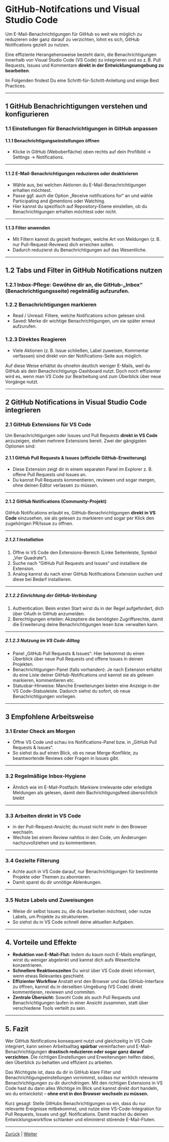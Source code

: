 # GitHub-Notifcations und Visual Studio Code

Um E-Mail-Benachrichtigungen für GitHub so weit wie möglich zu reduzieren oder ganz darauf zu verzichten, lohnt es sich, GitHub Notifications gezielt zu nutzen.

Eine effiziente Herangehensweise besteht darin, die Benachrichtigungen innerhalb von Visual Studio Code (VS Code) zu integrieren und so z. B. Pull Requests, Issues und Kommentare **direkt in der Entwicklungsumgebung zu bearbeiten**.

Im Folgenden findest Du eine Schritt-für-Schritt-Anleitung und einige Best Practices.

---

## 1 GitHub Benachrichtigungen verstehen und konfigurieren

### 1.1 Einstellungen für Benachrichtigungen in GitHub anpassen

#### 1.1.1 Benachrichtigungseinstellungen öffnen

- Klicke in GitHub (Weboberfläche) oben rechts auf dein Profilbild → Settings → Notifications.

---

#### 1.1.2 E-Mail-Benachrichtigungen reduzieren oder deaktivieren

- Wähle aus, bei welchen Aktionen du E-Mail-Benachrichtigungen erhalten möchtest.
- Passe ggf. auch die Option „Receive notifications for“ an und wähle Participating and @mentions oder Watching.
- Hier kannst du spezifisch auf Repository-Ebene einstellen, ob du Benachrichtigungen erhalten möchtest oder nicht.

---

#### 1.1.3 Filter anwenden

- Mit Filtern kannst du gezielt festlegen, welche Art von Meldungen (z. B. nur Pull-Request-Reviews) dich erreichen sollen.
- Dadurch reduzierst du Benachrichtigungen auf das Wesentliche.

---

## 1.2 Tabs und Filter in GitHub Notifications nutzen

### 1.2.1 Inbox-Pflege: Gewöhne dir an, die GitHub-„Inbox“ (Benachrichtigungsseite) regelmäßig aufzurufen.

### 1.2.2 Benachrichtigungen markieren

- Read / Unread: Filtere, welche Notifications schon gelesen sind.
- Saved: Merke dir wichtige Benachrichtigungen, um sie später erneut aufzurufen.

### 1.2.3 Direktes Reagieren

- Viele Aktionen (z. B. Issue schließen, Label zuweisen, Kommentar verfassen) sind direkt von der Notifications-Seite aus möglich.

Auf diese Weise erhältst du ohnehin deutlich weniger E-Mails, weil du GitHub als dein Benachrichtigungs-Dashboard nutzt. Doch noch effizienter wird es, wenn man VS Code zur Bearbeitung und zum Überblick über neue Vorgänge nutzt.

---

## 2 GitHub Notifications in Visual Studio Code integrieren

### 2.1 GitHub Extensions für VS Code

Um Benachrichtigungen oder Issues und Pull Requests **direkt in VS Code** anzuzeigen, stehen mehrere Extensions bereit. Zwei der gängigsten Optionen sind:

#### 2.1.1 GitHub Pull Requests & Issues (offizielle GitHub-Erweiterung)

- Diese Extension zeigt dir in einem separaten Panel im Explorer z. B. offene Pull Requests und Issues an.
- Du kannst Pull Requests kommentieren, reviewen und sogar mergen, ohne deinen Editor verlassen zu müssen.

---

#### 2.1.2 GitHub Notifications (Community-Projekt)

GitHub Notifications erlaubt es, GitHub-Benachrichtigungen **direkt in VS Code** einzusehen, sie als gelesen zu markieren und sogar per Klick den zugehörigen PR/Issue zu öffnen.

---

##### 2.1.2.1 Installation

1. Öffne in VS Code den Extensions-Bereich (Linke Seitenleiste, Symbol „Vier Quadrate“).
2. Suche nach “GitHub Pull Requests and Issues“ und installiere die Extension.
3. Analog kannst du nach einer GitHub Notifications Extension suchen und diese bei Bedarf installieren.

---

##### 2.1.2.2 Einrichtung der GitHub-Verbindung

1. Authentication: Beim ersten Start wirst du in der Regel aufgefordert, dich über OAuth in GitHub anzumelden.
2. Berechtigungen erteilen: Akzeptiere die benötigten Zugriffsrechte, damit die Erweiterung deine Benachrichtigungen lesen bzw. verwalten kann.

---

##### 2.1.2.3 Nutzung im VS Code-Alltag

- Panel „GitHub Pull Requests & Issues“: Hier bekommst du einen Überblick über neue Pull Requests und offene Issues in deinen Projekten.
- Benachrichtigungen-Panel (falls vorhanden): Je nach Extension erhältst du eine Liste deiner GitHub-Notifications und kannst sie als gelesen markieren, kommentieren etc.
- Statusbar-Hinweise: Manche Erweiterungen bieten eine Anzeige in der VS Code-Statusleiste. Dadurch siehst du sofort, ob neue Benachrichtigungen vorliegen.

---

## 3 Empfohlene Arbeitsweise

### 3.1 Erster Check am Morgen

- Öffne VS Code und schau ins Notifications-Panel bzw. in „GitHub Pull Requests & Issues“.
- So siehst du auf einen Blick, ob es neue Merge-Konflikte, zu beantwortende Reviews oder Fragen in Issues gibt.

---

### 3.2 Regelmäßige Inbox-Hygiene

- Ähnlich wie im E-Mail-Postfach: Markiere irrelevante oder erledigte Meldungen als gelesen, damit dein
  Bachrichtigungsfeed übersichtlich bleibt

---

### 3.3 Arbeiten direkt in VS Code

- in der Pull-Request-Ansicht; du musst nicht mehr in den Browser wechseln.
- Wechsle bei einem Review nahtlos in den Code, um Änderungen nachzuvollziehen und zu kommentieren.

---

### 3.4 Gezielte Filterung

- Achte auch in VS Code darauf, nur Benachrichtigungen für bestimmte Projekte oder Themen zu abonnieren.
- Damit sparst du dir unnötige Ablenkungen.

---

### 3.5 Nutze Labels und Zuweisungen

- Weise dir selbst Issues zu, die du bearbeiten möchtest, oder nutze Labels, um Projekte zu strukturieren.
- So siehst du in VS Code schnell deine aktuellen Aufgaben.

---

## 4.  Vorteile und Effekte

- **Reduktion von E-Mail-Flut:** Indem du kaum noch E-Mails empfängst, wirst du weniger abgelenkt und kannst dich aufs Wesentliche konzentrieren.
- **Schnellere Reaktionszeiten** Du wirst über VS Code direkt informiert, wenn etwas Relevantes geschieht.
- **Effizienter Workflow** Anstatt erst den Browser und das GitHub-Interface zu öffnen, kannst du in derselben Umgebung (VS Code) direkt kommentieren, reviewen und commiten.
- **Zentrale Übersicht:** Sowohl Code als auch Pull Requests und Benachrichtigungen laufen in einer Ansicht zusammen, statt über verschiedene Tools verteilt zu sein.

---

## 5. Fazit

Wer GitHub Notifications konsequent nutzt und gleichzeitig in VS Code integriert, kann seinen Arbeitsalltag **spürbar** vereinfachen und E-Mail-Benachrichtigungen **drastisch reduzieren oder sogar ganz darauf verzichten**. Die richtigen Einstellungen und Erweiterungen helfen dabei, den Überblick zu behalten und effizient zu arbeiten.

Das Wichtigste ist, dass du dir in GitHub klare Filter und Benachrichtigungseinstellungen vornimmst, sodass nur wirklich relevante Benachrichtigungen zu dir durchdringen. Mit den richtigen Extensions in VS Code hast du dann alles Wichtige im Blick und kannst direkt dort handeln, wo du entwickelst – **ohne erst in den Browser wechseln zu müssen.**

Kurz gesagt: Stelle GitHubs Benachrichtigungen so ein, dass du nur relevante Ereignisse mitbekommst, und nutze eine VS-Code-Integration für Pull Requests, Issues und ggf. Notifications. Damit machst du deinen Entwicklungsworkflow schlanker und eliminierst störende E-Mail-Fluten.

---

[Zurück](../5/README.md) | [Weiter](../7/README.md) 
